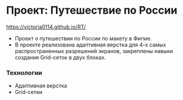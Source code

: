 # Проект: Путешествие по России

https://victoria0114.github.io/RT/

* Проект о путешествии по России по макету в Фигме. 
* В проекте реализована адаптивная верстка для 4-х самых распространенных разрешений экранов, закреплены навыки создания Grid-сеток в двух блоках.

### Технологии
* Адаптивная верстка
* Grid-сетки

